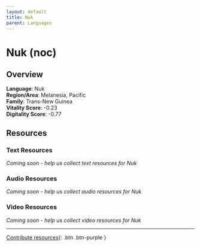 ```yaml
---
layout: default
title: Nuk
parent: Languages
---
```


# Nuk (noc)

## Overview

**Language**: Nuk  
**Region/Area**: Melanesia, Pacific  
**Family**: Trans-New Guinea  
**Vitality Score**: -0.23  
**Digitality Score**: -0.77  

## Resources

### Text Resources
*Coming soon - help us collect text resources for Nuk*

### Audio Resources
*Coming soon - help us collect audio resources for Nuk*

### Video Resources
*Coming soon - help us collect video resources for Nuk*

---

[Contribute resources](https://fairtrain.github.io/){: .btn .btn-purple }
